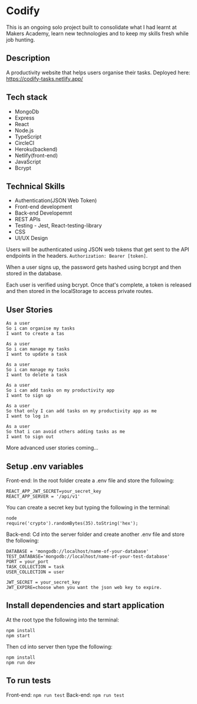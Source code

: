 # Codify

This is an ongoing solo project built to consolidate what I had learnt at Makers Academy, learn new technologies and to keep my skills fresh while job hunting. 

## Description 

A productivity website that helps users organise their tasks.
Deployed here: https://codify-tasks.netlify.app/

## Tech stack

- MongoDb
- Express
- React
- Node.js 
- TypeScript
- CircleCI
- Heroku(backend)
- Netlify(front-end)
- JavaScript
- Bcrypt

## Technical Skills

- Authentication(JSON Web Token)
- Front-end development
- Back-end Developemnt
- REST APIs
- Testing - Jest, React-testing-library
- CSS
- UI/UX Design

Users will be authenticated using JSON web tokens that get sent to the API endpoints in the headers. `Authorization: Bearer [token]`.

When a user signs up, the password gets hashed using bcrypt and then stored in the database.

Each user is verified using bcrypt. Once that's complete, a token is released and then stored in the localStorage to access private routes.

## User Stories
```
As a user
So i can organise my tasks
I want to create a tas

As a user
So i can manage my tasks
I want to update a task

As a user
So i can manage my tasks
I want to delete a task

As a user
So i can add tasks on my productivity app
I want to sign up

As a user 
So that only I can add tasks on my productivity app as me
I want to log in

As a user
So that i can avoid others adding tasks as me
I want to sign out
```
More advanced user stories coming...

## Setup .env variables

Front-end:
In the root folder create a .env file and store the following:

```
REACT_APP_JWT_SECRET=your_secret_key
REACT_APP_SERVER = '/api/v1'
```

You can create a secret key but typing the following in the terminal:
```
node
require('crypto').randomBytes(35).toString('hex');
```

Back-end:
Cd into the server folder and create another .env file and store the following:
```
DATABASE = 'mongodb://localhost/name-of-your-database'
TEST_DATABASE='mongodb://localhost/name-of-your-test-database'
PORT = your_port
TASK_COLLECTION = task
USER_COLLECTION = user

JWT_SECRET = your_secret_key
JWT_EXPIRE=choose when you want the json web key to expire.
```

## Install dependencies and start application

At the root type the following into the terminal:
```
npm install
npm start
```

Then cd into server then type the following:
```
npm install
npm run dev
```

## To run tests

Front-end: `npm run test`
Back-end: `npm run test`
